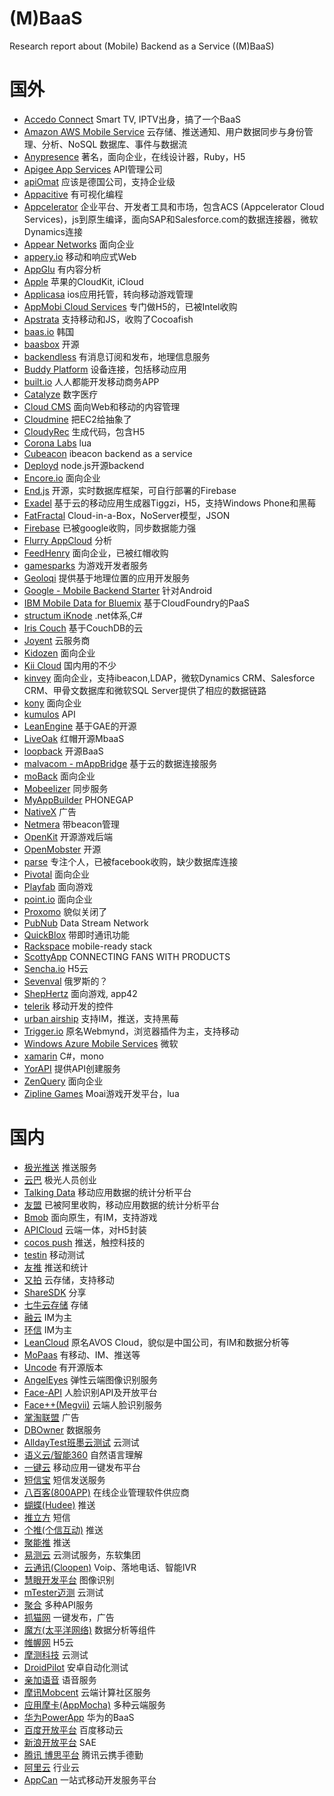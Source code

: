 # (M)BaaS
Research report about (Mobile) Backend as a Service ((M)BaaS)
# 国外
* [Accedo Connect](  http://www.accedo.tv)   Smart TV, IPTV出身，搞了一个BaaS
* [Amazon AWS Mobile Service](  http://aws.amazon.com/cn/mobile )   云存储、推送通知、用户数据同步与身份管理、分析、NoSQL 数据库、事件与数据流
* [Anypresence](  http://www.anypresence.com  )   著名，面向企业，在线设计器，Ruby，H5
* [Apigee App Services](  http://apigee.com   )   API管理公司
* [apiOmat](  http://www.apiomat.com  )   应该是德国公司，支持企业级
* [Appacitive](  http://appacitive.com   )   有可视化编程
* [Appcelerator](  http://www.appcelerator.com)   企业平台、开发者工具和市场，包含ACS (Appcelerator Cloud Services)，js到原生编译，面向SAP和Salesforce.com的数据连接器，微软Dynamics连接
* [Appear Networks](  https://www.appearnetworks.com  )   面向企业
* [appery.io](  http://appery.io)   移动和响应式Web
* [AppGlu](  http://appglu.com   )   有内容分析
* [Apple](  https://developer.apple.com/icloud/index.html   )   苹果的CloudKit, iCloud
* [Applicasa](  http://applicasa.com)   ios应用托管，转向移动游戏管理
* [AppMobi Cloud Services](  http://appmobi.com  )   专门做H5的，已被Intel收购
* [Apstrata](  http://www.apstrata.com )   支持移动和JS，收购了Cocoafish
* [baas.io](  http://baas.io  )   韩国
* [baasbox](  http://www.baasbox.com  )   开源
* [backendless](  https://backendless.com/)   有消息订阅和发布，地理信息服务
* [Buddy Platform](  http://buddy.com)   设备连接，包括移动应用
* [built.io](  https://www.built.io)   人人都能开发移动商务APP
* [Catalyze](  https://catalyze.io/baas)   数字医疗
* [Cloud CMS](  https://www.cloudcms.com/   )   面向Web和移动的内容管理
* [Cloudmine](  https://cloudmine.me)   把EC2给抽象了
* [CloudyRec](  http://dev.cloudyrec.com)   生成代码，包含H5
* [Corona Labs](  https://coronalabs.com/ )   lua
* [Cubeacon](  http://cubeacon.com )   ibeacon backend as a service
* [Deployd](  http://deployd.com  )   node.js开源backend
* [Encore.io](  http://encore.io)   面向企业
* [End.js](  https://github.com/demohi/end   )   开源，实时数据库框架，可自行部署的Firebase
* [Exadel](  http://www.exadel.com   )   基于云的移动应用生成器Tiggzi，H5，支持Windows Phone和黑莓
* [FatFractal](  http://fatfractal.com   )   Cloud-in-a-Box，NoServer模型，JSON
* [Firebase](  https://www.firebase.com)   已被google收购，同步数据能力强
* [Flurry AppCloud](  http://www.flurry.com   )   分析
* [FeedHenry](  http://www.feedhenry.com)   面向企业，已被红帽收购
* [gamesparks](  http://www.gamesparks.com   )   为游戏开发者服务
* [Geoloqi](  https://geoloqi.com )   提供基于地理位置的应用开发服务
* [Google - Mobile Backend Starter](  https://cloud.google.com/docs/  )   针对Android
* [IBM Mobile Data for Bluemix](  http://www.ibm.com/developerworks/library/mo-android-mobiledata-app/)   基于CloudFoundry的PaaS
* [structum iKnode](  http://www.iknode.com   )   .net体系,C#
* [Iris Couch](  http://www.iriscouch.com)   基于CouchDB的云
* [Joyent](  http://www.joyent.com   )   云服务商
* [Kidozen](  http://www.kidozen.com  )   面向企业
* [Kii Cloud](  http://cn.kii.com   )   国内用的不少
* [kinvey](  http://www.kinvey.com   )   面向企业，支持ibeacon,LDAP，微软Dynamics CRM、Salesforce CRM、甲骨文数据库和微软SQL Server提供了相应的数据链路
* [kony](  http://www.kony.com )   面向企业
* [kumulos](  http://www.kumulos.com  )   API
* [LeanEngine](  http://www.lean-engine.com  )   基于GAE的开源
* [LiveOak](  http://liveoak.io   )   红帽开源MbaaS
* [loopback](  http://loopback.io  )   开源BaaS
* [malvacom - mAppBridge](  http://malvacom.com/mappbridge  )   基于云的数据连接服务
* [moBack](  https://www.moback.com  )   面向企业
* [Mobeelizer](  http://mobeelizer.com   )   同步服务
* [MyAppBuilder](  http://myappbuilder.com )   PHONEGAP
* [NativeX](  http://nativex.com  )   广告
* [Netmera](  http://www.netmera.com  )   带beacon管理
* [OpenKit](  http://www.openkit.io   )   开源游戏后端
* [OpenMobster](  https://code.google.com/p/openmobster/  )   开源
* [parse](  http://parse.com)   专注个人，已被facebook收购，缺少数据库连接
* [Pivotal](  http://pivotal.io   )   面向企业
* [Playfab](  https://playfab.com )   面向游戏
* [point.io](  http://www.point.io )   面向企业
* [Proxomo](  http://www.proxomo.com/products/backend-as-a-service-pricing.html   )   貌似关闭了
* [PubNub](  http://www.pubnub.com   )   Data Stream Network
* [QuickBlox](  http://quickblox.com)   带即时通讯功能
* [Rackspace](  http://www.rackspace.com)   mobile-ready stack
* [ScottyApp](  http://fanignite.com)   CONNECTING FANS WITH PRODUCTS
* [Sencha.io](  http://www.sencha.com/products/io   )   H5云
* [Sevenval](  http://www.sevenval.com/en  )   俄罗斯的？
* [ShepHertz](  http://www.shephertz.com)   面向游戏, app42
* [telerik](  http://www.telerik.com  )   移动开发的控件
* [urban airship](  http://urbanairship.com )   支持IM，推送，支持黑莓
* [Trigger.io](  https://trigger.io  )   原名Webmynd，浏览器插件为主，支持移动
* [Windows Azure Mobile Services](  http://azure.microsoft.com/en-us/services/app-service/mobile/   )   微软
* [xamarin](  http://xamarin.com  )   C#，mono
* [YorAPI](  https://yorapi.wordpress.com)   提供API创建服务
* [ZenQuery](  http://www.zenqry.com   )   面向企业
* [Zipline Games](  http://ziplinegames.com )   Moai游戏开发平台，lua

# 国内
* [极光推送](  https://www.jpush.cn)   推送服务
* [云巴](  http://yunba.io )   极光人员创业
* [Talking Data](  https://www.talkingdata.com )   移动应用数据的统计分析平台
* [友盟](  http://www.umeng.com)   已被阿里收购，移动应用数据的统计分析平台
* [Bmob](  http://www.bmob.cn  )   面向原生，有IM，支持游戏
* [APICloud](  http://apicloud.com )   云端一体，对H5封装
* [cocos push](  http://www.cocospush.com)   推送，触控科技的
* [testin](  http://www.testin.cn/portal.action?op=Portal.index  )   移动测试
* [友推](  http://youtui.mobi  )   推送和统计
* [又拍](  http://www.yupoo.com)   云存储，支持移动
* [ShareSDK](  http://www.mob.com  )   分享
* [七牛云存储](  http://www.qiniu.com)   存储
* [融云](  http://www.rongcloud.cn )   IM为主
* [环信](  http://www.easemob.com/hx/index.html)   IM为主
* [LeanCloud](  https://leancloud.cn)   原名AVOS Cloud，貌似是中国公司，有IM和数据分析等
* [MoPaas](  http://www.mopaas.com   )   有移动、IM、推送等
* [Uncode](  http://www.uncode.cn/index.html )   有开源版本
* [AngelEyes](  http://www.angeleyes.it/)   弹性云端图像识别服务
* [Face-API](  http://faceapi.cn/  )   人脸识别API及开放平台
* [Face++(Megvii)](  http://www.faceplusplus.com/)   云端人脸识别服务
* [掌淘联盟](  http://appgo.cn/)   广告
* [DBOwner](  http://www.dbowner.com/ )   数据服务
* [AlldayTest班墨云测试](  http://www.alldaytest.com/  )   云测试
* [语义云/智能360](  http://www.yuyicloud.com/   )   自然语言理解
* [一键云](  http://www.yijianyun.com/   )   移动应用一键发布平台
* [短信宝](  http://www.smsbao.com/  )   短信发送服务
* [八百客(800APP)](  http://www.800app.com/  )   在线企业管理软件供应商
* [蝴蝶(Hudee)](  http://www.hudee.com/   )   推送
* [推立方](  http://www.tui3.com/)   短信
* [个推(个信互动)](  http://www.igetui.com/  )   推送
* [聚能推](  http://junengtui.com/   )   推送
* [易测云](  http://www.yiceyun.com/ )   云测试服务，东软集团
* [云通讯(Cloopen)](  http://www.cloopen.com/ )   Voip、落地电话、智能IVR
* [慧眼开发平台](  http://smarkeye.mongtx.com/ )   图像识别
* [mTester迈测](  http://www.mtester.cn/  )   云测试
* [聚合](  http://www.juhe.cn/ )   多种API服务
* [抓猫网](  http://zhuamob.com/ )   一键发布，广告
* [魔方(太平洋网络)](  http://www.imofan.com/  )   数据分析等组件
* [帷幄网](  https://www.veivo.com/  )   H5云
* [摩测科技](  http://motest.cn.china.cn/  )   云测试
* [DroidPilot](  http://www.droidpilot.cn/   )   安卓自动化测试
* [亲加语音](  http://gotye.com.cn/)   语音服务
* [摩讯Mobcent](  http://www.mobcent.com/ )   云端计算社区服务
* [应用摩卡(AppMocha)](  http://www.appmocha.com/)   多种云端服务
* [华为PowerApp](  http://www.powerapp.io/powerapp/)   华为的BaaS
* [百度开放平台](  http://developer.baidu.com/mobile   )   百度移动云
* [新浪开放平台](  http://open.weibo.com/development/mobile?sudaref=cn.bing.com)   SAE
* [腾讯 博思平台](  http://www.qcloud.com/solution_mobile.html  )   腾讯云携手德勤
* [阿里云](  http://appcloud.aliyun.com/?spm=5176.7630237.201.81.R6YiUT&tab=2#app_section)   行业云
* [AppCan](  http://appcan.cn)   一站式移动开发服务平台

